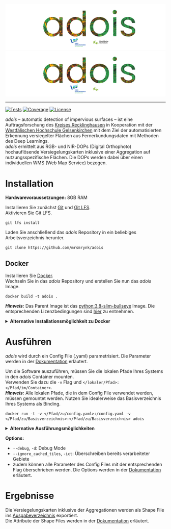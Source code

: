 ![adois](data/images/adois_logo_light_mode.svg#gh-light-mode-only)
![adois](data/images/adois_logo_dark_mode.svg#gh-dark-mode-only)

---

[![Tests](https://img.shields.io/github/workflow/status/mrsmrynk/adois/Tests?event=push&label=Tests&logo=GitHub)](https://github.com/KLIMA-WH/adois_app/actions/workflows/tests.yaml "Tests Workflow")
[![Coverage](https://img.shields.io/codecov/c/github/mrsmrynk/adois/main?label=Coverage&logo=codecov&logoColor=white)](https://app.codecov.io/gh/mrsmrynk/adois "Codecov")
[![License](https://img.shields.io/github/license/mrsmrynk/adois?label=License)](https://gnu.org/licenses "GNU Licenses")

*adois* – automatic detection of impervious surfaces – ist eine Auftragsforschung des [Kreises Recklinghausen](https://kreis-re.de "Kreis Recklinghausen")
in Kooperation mit der [Westfälischen Hochschule Gelsenkirchen](https://w-hs.de "Westfälische Hochschule")
mit dem Ziel der automatisierten Erkennung versiegelter Flächen aus Fernerkundungsdaten mit Methoden des Deep Learnings.  
*adois* ermittelt aus RGB- und NIR-DOPs (Digital Orthophoto) hochauflösende Versiegelungskarten inklusive einer Aggregation auf nutzungsspezifische Flächen.
Die DOPs werden dabei über einen individuellen WMS (Web Map Service) bezogen.

# Installation

**Hardwarevoraussetzungen:** 8GB RAM

Installieren Sie zunächst [Git](https://git-scm.com/downloads "Get Git") und [Git LFS](https://git-lfs.github.com "Get Git LFS").  
Aktivieren Sie Git LFS.

```
git lfs install
```

Laden Sie anschließend das *adois* Repository in ein beliebiges Arbeitsverzeichnis herunter.

```
git clone https://github.com/mrsmrynk/adois
```

## Docker

Installieren Sie [Docker](https://docker.com/products/docker-desktop "Get Docker").  
Wechseln Sie in das *adois* Repository und erstellen Sie nun das *adois* Image.

```
docker build -t adois .
```

***Hinweis:*** Das Parent Image ist das [python:3.8-slim-bullseye](https://hub.docker.com/_/python "Docker Hub - Python") Image.
Die entsprechenden Lizenzbedingungen sind [hier](https://hub.docker.com/_/python "Docker Hub - Python") zu entnehmen.

<details>
<summary><b>Alternative Installationsmöglichkeit zu Docker</b></summary>

## Virtual Environment

Installieren Sie [Python 3.8](https://python.org/downloads "Get Python").  
Wechseln Sie in das *adois* Repository und erstellen Sie nun eine Virtual Environment.

```
python3 -m venv venv
```

Aktivieren Sie die Virtual Environment.  
**MacOS/ Linux:**

```
source venv/bin/activate
```

**Windows:**

```
venv\Scripts\activate.bat
```

Installieren Sie die Requirements.

```
pip install -r requirements.txt
```

</details>

# Ausführen

*adois* wird durch ein Config File (.yaml) parametrisiert. Die Parameter werden in der [Dokumentation](docs/docs_config.md "Config File Dokumentation") erläutert.

Um die Software auszuführen, müssen Sie die lokalen Pfade Ihres Systems in den *adois* Container mounten.  
Verwenden Sie dazu die `-v` Flag und `</lokaler/Pfad>:</Pfad/im/Container>`.  
***Hinweis:*** Alle lokalen Pfade, die in dem Config File verwendet werden, müssen gemountet werden.
Nutzen Sie idealerweise das Basisverzeichnis Ihres Systems als Binding.

```
docker run -t -v </Pfad/zu/config.yaml>:/config.yaml -v </Pfad/zu/Basisverzeichnis>:</Pfad/zu/Basisverzeichnis> adois
```

<details>
<summary><b>Alternative Ausführungsmöglichkeiten</b></summary>

## Virtual Environment

Wechseln Sie zunächst in das *adois* Verzeichnis und aktivieren Sie gegebenenfalls die Virtual Environment.  
**MacOS/ Linux:**

```
source venv/bin/activate
```

**Windows:**

```
venv\Scripts\activate.bat
```

Führen Sie anschließend die Software aus.

```
python3 -m src.main </Pfad/zu/config.yaml>
```

</details>

**Options:**
- `--debug`, `-d`: Debug Mode
- `--ignore_cached_tiles`, `-ict`: Überschreiben bereits verarbeiteter Gebiete
- zudem können alle Parameter des Config Files mit der entsprechenden Flag überschrieben werden.
  Die Options werden in der [Dokumentation](docs/docs_options.md "Options Dokumentation") erläutert.

# Ergebnisse

Die Versiegelungskarten inklusive der Aggregationen werden als Shape File ins [Ausgabeverzeichnis](docs/docs_config.md#output_dir_path "Config File Ausgabeverzeichnis") exportiert.  
Die Attribute der Shape Files werden in der [Dokumentation](docs/docs_shape_file_attributes.md "Shape File Attribute Dokumentation") erläutert.